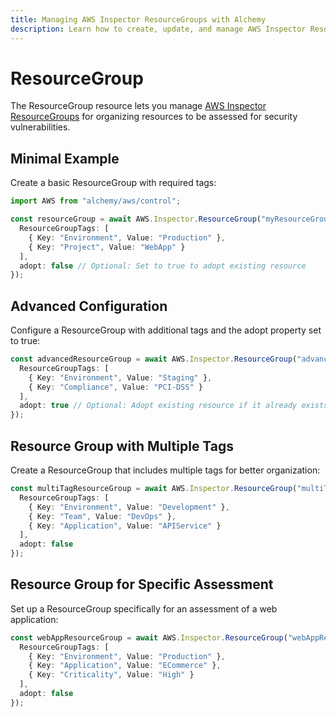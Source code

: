 ```yaml
---
title: Managing AWS Inspector ResourceGroups with Alchemy
description: Learn how to create, update, and manage AWS Inspector ResourceGroups using Alchemy Cloud Control.
---
```


# ResourceGroup

The ResourceGroup resource lets you manage [AWS Inspector ResourceGroups](https://docs.aws.amazon.com/inspector/latest/userguide/) for organizing resources to be assessed for security vulnerabilities.

## Minimal Example

Create a basic ResourceGroup with required tags:

```ts
import AWS from "alchemy/aws/control";

const resourceGroup = await AWS.Inspector.ResourceGroup("myResourceGroup", {
  ResourceGroupTags: [
    { Key: "Environment", Value: "Production" },
    { Key: "Project", Value: "WebApp" }
  ],
  adopt: false // Optional: Set to true to adopt existing resource
});
```

## Advanced Configuration

Configure a ResourceGroup with additional tags and the adopt property set to true:

```ts
const advancedResourceGroup = await AWS.Inspector.ResourceGroup("advancedResourceGroup", {
  ResourceGroupTags: [
    { Key: "Environment", Value: "Staging" },
    { Key: "Compliance", Value: "PCI-DSS" }
  ],
  adopt: true // Optional: Adopt existing resource if it already exists
});
```

## Resource Group with Multiple Tags

Create a ResourceGroup that includes multiple tags for better organization:

```ts
const multiTagResourceGroup = await AWS.Inspector.ResourceGroup("multiTagResourceGroup", {
  ResourceGroupTags: [
    { Key: "Environment", Value: "Development" },
    { Key: "Team", Value: "DevOps" },
    { Key: "Application", Value: "APIService" }
  ],
  adopt: false
});
```

## Resource Group for Specific Assessment

Set up a ResourceGroup specifically for an assessment of a web application:

```ts
const webAppResourceGroup = await AWS.Inspector.ResourceGroup("webAppResourceGroup", {
  ResourceGroupTags: [
    { Key: "Environment", Value: "Production" },
    { Key: "Application", Value: "ECommerce" },
    { Key: "Criticality", Value: "High" }
  ],
  adopt: false
});
```